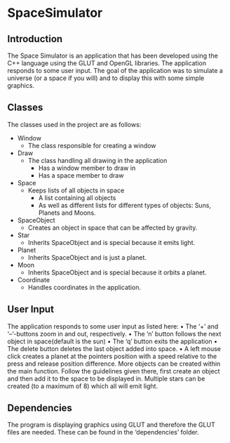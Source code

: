 SpaceSimulator
==============

## Introduction 

The Space Simulator is an application that has been developed using the C++ language using the 
GLUT and OpenGL libraries. The application responds to some user input. The goal of the application 
was to simulate a universe (or a space if you will) and to display this with some simple graphics. 

## Classes 

The classes used in the project are as follows: 
* Window 
    * The class responsible for creating a window 
* Draw 
    * The class handling all drawing in the application 
        * Has a window member to draw in 
        * Has a space member to draw 
* Space 
    * Keeps lists of all objects in space 
        * A list containing all objects 
        * As well as different lists for different types of objects: Suns, Planets and Moons. 
* SpaceObject 
    * Creates an object in space that can be affected by gravity. 
* Star 
    * Inherits SpaceObject and is special because it emits light. 
* Planet 
    * Inherits SpaceObject and is just a planet. 
* Moon 
    * Inherits SpaceObject and is special because it orbits a planet. 
* Coordinate 
    * Handles coordinates in the application. 

## User Input 

The application responds to some user input as listed here: 
  • The ‘+’ and ‘–‘-buttons zoom in and out, respectively. 
  • The ‘n’ button follows the next object in space(default is the sun) 
  • The ‘q’ button exits the application 
  • The delete button deletes the last object added into space. 
  • A left mouse click creates a planet at the pointers position with a speed relative to the press 
    and release position difference. More objects can be created within the main function. Follow the guidelines given there,     first create an object and then add it to the space to be displayed in. Multiple stars can be created (to a 
    maximum of 8) which all will emit light. 

## Dependencies 

The program is displaying graphics using GLUT and therefore the GLUT files are needed. These can be 
found in the ‘dependencies’ folder. 
